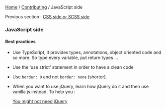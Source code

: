 [Home](../../README.md) / [Contributing](../contributing.md) / JavaScript side

Previous section : [CSS side or SCSS side](css.md)

### JavaScript side

#### Best practices

- Use TypeScript, it provides types, annotations, object oriented code and so more.
  So type every variable, put return types …
  
- Use the ‘use strict’ statement in order to have a clean code

- Use `border: 0` and not `border: none` (shorter).

- When you want to use jQuery, learn how jQuery do it and then use vanilla js instead. To help you : 
  
  [You might not need jQuery](http://youmightnotneedjquery.com/)